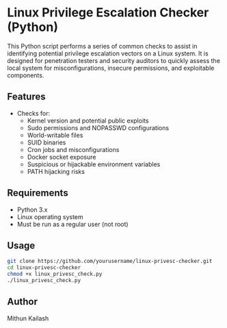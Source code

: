 # Linux Privilege Escalation Checker (Python)

This Python script performs a series of common checks to assist in identifying potential privilege escalation vectors on a Linux system. It is designed for penetration testers and security auditors to quickly assess the local system for misconfigurations, insecure permissions, and exploitable components.

## Features

- Checks for:
  - Kernel version and potential public exploits
  - Sudo permissions and NOPASSWD configurations
  - World-writable files
  - SUID binaries
  - Cron jobs and misconfigurations
  - Docker socket exposure
  - Suspicious or hijackable environment variables
  - PATH hijacking risks

## Requirements

- Python 3.x
- Linux operating system
- Must be run as a regular user (not root)

## Usage

```bash
git clone https://github.com/yourusername/linux-privesc-checker.git
cd linux-privesc-checker
chmod +x linux_privesc_check.py
./linux_privesc_check.py
```

## Author
Mithun Kailash
